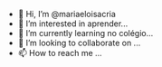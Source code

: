 - 👋 Hi, I’m @mariaeloisacria
- 👀 I’m interested in aprender... 
- 🌱 I’m currently learning no colégio...  
- 💞️ I’m looking to collaborate on ...
- 📫 How to reach me ...

<!---
mariaeloisacria/mariaeloisacria is a ✨ special ✨ repository because its `README.md` (this file) appears on your GitHub profile.
You can click the Preview link to take a look at your changes.
--->
